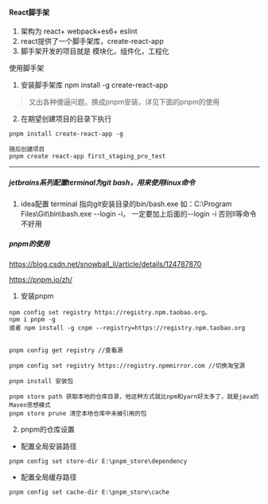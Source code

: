 #### React脚手架
1. 架构为 react+ webpack+es6+ eslint
2. react提供了一个脚手架库，create-react-app
3. 脚手架开发的项目就是 模块化，组件化，工程化

使用脚手架
1. 安装脚手架库 npm install -g create-react-app
> 又出各种傻逼问题。换成pnpm安装，详见下面的pnpm的使用
2. 在期望创建项目的目录下执行
```
pnpm install create-react-app -g 

随后创建项目 
pnpm create react-app first_staging_pro_test
```


---
##### jetbrains系列配置terminal为git bash，用来使用linux命令
1. idea配置 terminal 指向git安装目录的bin/bash.exe
如：C:\Program Files\Git\bin\bash.exe --login -i， 一定要加上后面的--login -i 否则ll等命令不好用

##### pnpm的使用

https://blog.csdn.net/snowball_li/article/details/124787870

https://pnpm.io/zh/

1. 安装pnpm
```
npm config set registry https://registry.npm.taobao.org。
npm i pnpm -g
或者 npm install -g cnpm --registry=https://registry.npm.taobao.org


pnpm config get registry //查看源

pnpm config set registry https://registry.npmmirror.com //切换淘宝源

pnpm install 安装包 

pnpm store path 获取本地的仓库目录，他这种方式就比npm和yarn好太多了，就是java的Maven思想模式
pnpm store prune 清空本地仓库中未被引用的包
```

2. pnpm的仓库设置

* 配置全局安装路径
```
pnpm config set store-dir E:\pnpm_store\dependency
```
* 配置全局缓存路径
```
pnpm config set cache-dir E:\pnpm_store\cache
```